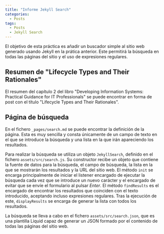 ```yaml
---
title: "Informe Jekyll Search"
categories:
  - Posts
tags:
  - Posts
  - Jekyll Search
---
```


El objetivo de esta práctica es añadir un buscador simple al sitio web generado usando Jekyll en la prática anterior. Este permitirá la búsqueda en todas las páginas del sitio y el uso de expresiones regulares.

## Resumen de "Lifecycle Types and Their Rationales"

El resumen del capítulo 2 del libro "Developing Information Systems: Practical Guidance for IT Professionals" se puede encontrar en forma de post con el título "Lifecycle Types and Their Rationales".

## Página de búsqueda

En el fichero `_pages/search.md` se puede encontrar la definición de la página. Esta es muy sencilla y consta únicamente de un campo de texto en el que se introduce la búsqueda y una lista en la que irán apareciendo los resultados.

Para realizar la búsqueda se utiliza un objeto `JekyllSearch`, definido en el fichero `assets/src/search.js`. Su constructor recibe un objeto que contiene la fuente de datos para la búsqueda, el campo de búsqueda, la lista en la que se mostrarán los resultados y la URL del sitio web. El método `init` se encarga principalmente de iniciar el listener encargado de ejecutar la búsqueda cada vez que se introduce un nuevo carácter y el encargado de evitar que se envíe el formulario al pulsar _Enter_. El método `findResults` es el encargado de encontrar los resultados que coinciden con el texto introducido, aceptando incluso expresiones regulares. Tras la ejecución de este, `displayResults` se encarga de generar la lista con todos los resultados.

La búsqueda se lleva a cabo en el fichero `assets/src/search.json`, que es una plantilla Liquid capaz de generar un JSON formado por el contenido de todas las páginas del sitio web.
